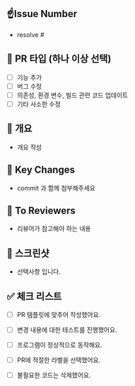 ## ☝️Issue Number
- resolve #

## 📍 PR 타입 (하나 이상 선택)
- [ ] 기능 추가
- [ ] 버그 수정
- [ ] 의존성, 환경 변수, 빌드 관련 코드 업데이트
- [ ] 기타 사소한 수정

## 📌 개요
- 개요 작성

## 🔎 Key Changes
- commit 과 함께 첨부해주세요

## 💌 To Reviewers
- 리뷰어가 참고해야 하는 내용

## 📸 스크린샷
- 선택사항 입니다.

## ✅ 체크 리스트
- [ ] PR 템플릿에 맞추어 작성했어요.
- [ ] 변경 내용에 대한 테스트를 진행했어요.
- [ ] 프로그램이 정상적으로 동작해요.
- [ ] PR에 적절한 라벨을 선택했어요.
- [ ] 불필요한 코드는 삭제했어요.


